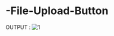 # -File-Upload-Button
OUTPUT : 
![1](https://github.com/prajwalpmaske/-File-Upload-Button/assets/114854119/a0912d23-73c4-4d4a-938c-a941d52383a3)
